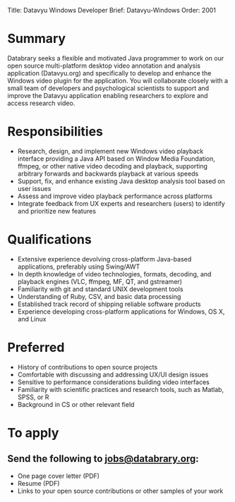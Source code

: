 Title: Datavyu Windows Developer
Brief: Datavyu-Windows
Order: 2001

# Summary

Databrary seeks a flexible and motivated Java programmer to work on our open source multi-platform desktop video annotation and analysis application (Datavyu.org) and specifically to develop and enhance the Windows video plugin for the application.
You will collaborate closely with a small team of developers and psychological scientists to support and improve the Datavyu application enabling researchers to explore and access research video.

# Responsibilities

- Research, design, and implement new Windows video playback interface providing a Java API based on Window Media Foundation, ffmpeg, or other native video decoding and playback, supporting arbitrary forwards and backwards playback at various speeds
- Support, fix, and enhance existing Java desktop analysis tool based on user issues
- Assess and improve video playback performance across platforms
- Integrate feedback from UX experts and researchers (users) to identify and prioritize new features

# Qualifications

- Extensive experience devolving cross-platform Java-based applications, preferably using Swing/AWT
- In depth knowledge of video technologies, formats, decoding, and playback engines (VLC, ffmpeg, MF, QT, and gstreamer)
- Familiarity with git and standard UNIX development tools
- Understanding of Ruby, CSV, and basic data processing
- Established track record of shipping reliable software products
- Experience developing cross-platform applications for Windows, OS X, and Linux

# Preferred

- History of contributions to open source projects
- Comfortable with discussing and addressing UX/UI design issues 
- Sensitive to performance considerations building video interfaces
- Familiarity with scientific practices and research tools, such as Matlab, SPSS, or R
- Background in CS or other relevant field

# To apply
## Send the following to jobs@databrary.org:

- One page cover letter (PDF)
- Resume (PDF)
- Links to your open source contributions or other samples of your work

